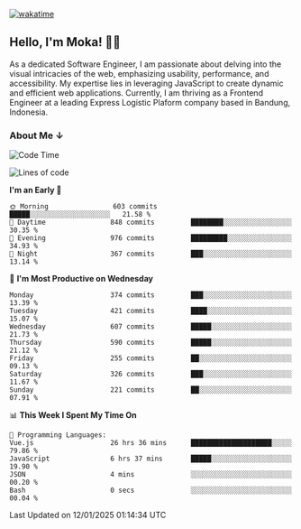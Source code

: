 [![wakatime](https://wakatime.com/badge/user/af9abd23-dba3-4dbe-973c-b045a9417a55.svg?style=social)](https://wakatime.com/@af9abd23-dba3-4dbe-973c-b045a9417a55)
## Hello, I'm Moka! 👋🏼


As a dedicated Software Engineer, I am passionate about delving into the visual intricacies of the web, emphasizing usability, performance, and accessibility. My expertise lies in leveraging JavaScript to create dynamic and efficient web applications. Currently, I am thriving as a Frontend Engineer at a leading Express Logistic Plaform company based in Bandung, Indonesia.

### About Me ↓

<!--START_SECTION:waka-->
![Code Time](http://img.shields.io/badge/Code%20Time-11%2C520%20hrs%2042%20mins-blue)

![Lines of code](https://img.shields.io/badge/From%20Hello%20World%20I%27ve%20Written-4.2%20million%20lines%20of%20code-blue)

**I'm an Early 🐤** 

```text
🌞 Morning                603 commits         █████░░░░░░░░░░░░░░░░░░░░   21.58 % 
🌆 Daytime                848 commits         ████████░░░░░░░░░░░░░░░░░   30.35 % 
🌃 Evening                976 commits         █████████░░░░░░░░░░░░░░░░   34.93 % 
🌙 Night                  367 commits         ███░░░░░░░░░░░░░░░░░░░░░░   13.14 % 
```
📅 **I'm Most Productive on Wednesday** 

```text
Monday                   374 commits         ███░░░░░░░░░░░░░░░░░░░░░░   13.39 % 
Tuesday                  421 commits         ████░░░░░░░░░░░░░░░░░░░░░   15.07 % 
Wednesday                607 commits         █████░░░░░░░░░░░░░░░░░░░░   21.73 % 
Thursday                 590 commits         █████░░░░░░░░░░░░░░░░░░░░   21.12 % 
Friday                   255 commits         ██░░░░░░░░░░░░░░░░░░░░░░░   09.13 % 
Saturday                 326 commits         ███░░░░░░░░░░░░░░░░░░░░░░   11.67 % 
Sunday                   221 commits         ██░░░░░░░░░░░░░░░░░░░░░░░   07.91 % 
```


📊 **This Week I Spent My Time On** 

```text
💬 Programming Languages: 
Vue.js                   26 hrs 36 mins      ████████████████████░░░░░   79.86 % 
JavaScript               6 hrs 37 mins       █████░░░░░░░░░░░░░░░░░░░░   19.90 % 
JSON                     4 mins              ░░░░░░░░░░░░░░░░░░░░░░░░░   00.20 % 
Bash                     0 secs              ░░░░░░░░░░░░░░░░░░░░░░░░░   00.04 % 
```


 Last Updated on 12/01/2025 01:14:34 UTC
<!--END_SECTION:waka-->
